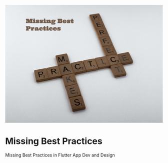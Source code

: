 ![missing best practices](./media/missing-best-practices.jpg)

# Missing Best Practices

Missing Best Practices in Flutter App Dev and Design
